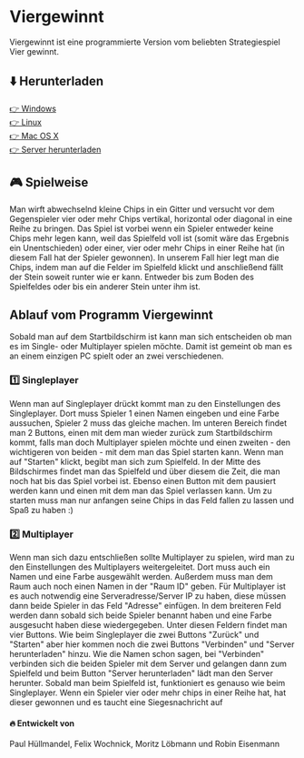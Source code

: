 # Viergewinnt

Viergewinnt ist eine programmierte Version vom beliebten Strategiespiel Vier
gewinnt.

## ⬇️ Herunterladen

[👉 Windows](https://github.com/Hobb8s/viergewinnt/releases/download/{{tag}}/viergewinnt-windows.jar)  
[👉 Linux](https://github.com/Hobb8s/viergewinnt/releases/download/{{tag}}/viergewinnt-linux.jar)  
[👉 Mac OS X](https://github.com/Hobb8s/viergewinnt/releases/download/{{tag}}/viergewinnt-macos.jar)  
[👉 Server herunterladen](https://github.com/Hobb8s/viergewinnt/tree/main/server#readme)

## 🎮 Spielweise

Man wirft abwechselnd kleine Chips in ein Gitter und versucht vor dem
Gegenspieler vier oder mehr Chips vertikal, horizontal oder diagonal in eine
Reihe zu bringen. Das Spiel ist vorbei wenn ein Spieler entweder keine Chips
mehr legen kann, weil das Spielfeld voll ist (somit wäre das Ergebnis ein
Unentschieden) oder einer, vier oder mehr Chips in einer Reihe hat (in diesem
Fall hat der Spieler gewonnen). In unserem Fall hier legt man die Chips, indem
man auf die Felder im Spielfeld klickt und anschließend fällt der Stein soweit
runter wie er kann. Entweder bis zum Boden des Spielfeldes oder bis ein anderer
Stein unter ihm ist.

## Ablauf vom Programm Viergewinnt

Sobald man auf dem Startbildschirm ist kann man sich entscheiden ob man es im
Single- oder Multiplayer spielen möchte. Damit ist gemeint ob man es an einem
einzigen PC spielt oder an zwei verschiedenen.

### 1️⃣ Singleplayer

Wenn man auf Singleplayer drückt kommt man zu den Einstellungen des
Singleplayer. Dort muss Spieler 1 einen Namen eingeben und eine Farbe aussuchen,
Spieler 2 muss das gleiche machen. Im unteren Bereich findet man 2 Buttons,
einen mit dem man wieder zurück zum Startbildschirm kommt, falls man doch
Multiplayer spielen möchte und einen zweiten - den wichtigeren von beiden - mit
dem man das Spiel starten kann. Wenn man auf "Starten" klickt, begibt man sich
zum Spielfeld. In der Mitte des Bildschirmes findet man das Spielfeld und über
diesem die Zeit, die man noch hat bis das Spiel vorbei ist. Ebenso einen Button
mit dem pausiert werden kann und einen mit dem man das Spiel verlassen kann. Um
zu starten muss man nur anfangen seine Chips in das Feld fallen zu lassen und
Spaß zu haben :)

### 2️⃣ Multiplayer

Wenn man sich dazu entschließen sollte Multiplayer zu spielen, wird man zu den
Einstellungen des Multiplayers weitergeleitet. Dort muss auch ein Namen und eine
Farbe ausgewählt werden. Außerdem muss man dem Raum auch noch einen Namen in der
"Raum ID" geben. Für Multiplayer ist es auch notwendig eine Serveradresse/Server
IP zu haben, diese müssen dann beide Spieler in das Feld "Adresse" einfügen. In
dem breiteren Feld werden dann sobald sich beide Spieler benannt haben und eine
Farbe ausgesucht haben diese wiedergegeben. Unter diesen Feldern findet man vier
Buttons. Wie beim Singleplayer die zwei Buttons "Zurück" und "Starten" aber hier
kommen noch die zwei Buttons "Verbinden" und "Server herunterladen" hinzu. Wie
die Namen schon sagen, bei "Verbinden" verbinden sich die beiden Spieler mit dem
Server und gelangen dann zum Spielfeld und beim Button "Server herunterladen"
lädt man den Server herunter. Sobald man beim Spielfeld ist, funktioniert es
genauso wie beim Singleplayer. Wenn ein Spieler vier oder mehr chips in einer
Reihe hat, hat dieser gewonnen und es taucht eine Siegesnachricht auf

#### 🔥 Entwickelt von

Paul Hüllmandel, Felix Wochnick, Moritz Löbmann und Robin Eisenmann
